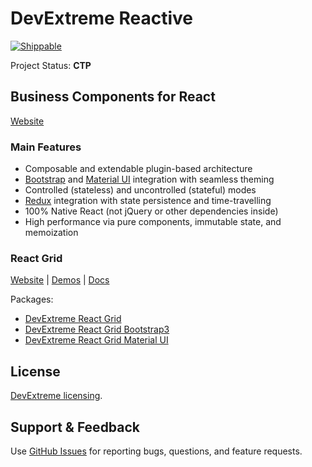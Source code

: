 # DevExtreme Reactive

[![Shippable](https://api.shippable.com/projects/58cf6adb35d7240600ba9bbb/badge?branch=master)](https://app.shippable.com/github/DevExpress/devextreme-reactive/)

Project Status: **CTP**

## Business Components for React

[Website](https://devexpress.github.io/devextreme-reactive/react/)

### Main Features

* Composable and extendable plugin-based architecture
* [Bootstrap](https://github.com/react-bootstrap/react-bootstrap) and [Material UI](https://github.com/callemall/material-ui) integration with seamless theming
* Controlled (stateless) and uncontrolled (stateful) modes
* [Redux](https://github.com/reactjs/redux/) integration with state persistence and time-travelling
* 100% Native React (not jQuery or other dependencies inside)
* High performance via pure components, immutable state, and memoization


### React Grid

[Website](https://devexpress.github.io/devextreme-reactive/react/grid/)
|
[Demos](https://devexpress.github.io/devextreme-reactive/react/grid/demos/)
|
[Docs](https://devexpress.github.io/devextreme-reactive/react/grid/docs/)

Packages:
- [DevExtreme React Grid](packages/dx-react-grid/README.md)
- [DevExtreme React Grid Bootstrap3](packages/dx-react-grid-bootstrap3/README.md)
- [DevExtreme React Grid Material UI](packages/dx-react-grid-material-ui/README.md)

## License

[DevExtreme licensing](https://js.devexpress.com/licensing/).

## Support & Feedback

Use [GitHub Issues](https://github.com/DevExpress/devextreme-reactive/issues) for reporting bugs, questions, and feature requests.
